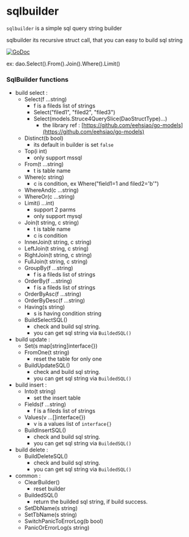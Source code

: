 # sqlbuilder
`sqlbuilder` is a simple sql query string builder

sqlbuilder its recursive struct call, that you can easy to build sql string

[![GoDoc](https://godoc.org/github.com/eehsiao/sqlbuilder?status.svg)](https://godoc.org/github.com/eehsiao/sqlbuilder)

ex: dao.Select().From().Join().Where().Limit()
### SqlBuilder functions
* build select :
    * Select(f ...string)
        * f is a fileds list of strings
        * Select("filed1", "filed2", "filed3")
        * Select(models.Struce4QuerySlice(DaoStructType)...)
            * the library ref : [https://github.com/eehsiao/go-models](https://github.com/eehsiao/go-models)
    * Distinct(b bool)
        * its default in builder is set `false`
    * Top(i int)
        * only support mssql
    * From(t ...string)
        * t is table name
    * Where(c string)
        * c is condition, ex Where("field1=1 and filed2='b'")
    * WhereAnd(c ...string)
    * WhereOr(c ...string)
    * Limit(i ...int)
        * support 2 parms
        * only support mysql
    * Join(t string, c string)
        * t is table name
        * c is condition
    * InnerJoin(t string, c string)
    * LeftJoin(t string, c string)
    * RightJoin(t string, c string)
    * FullJoin(t string, c string)
    * GroupBy(f ...string)
        * f is a fileds list of strings
    * OrderBy(f ...string)
        * f is a fileds list of strings
    * OrderByAsc(f ...string)
    * OrderByDesc(f ...string)
    * Having(s string)
        * s is having condition string
    * BuildSelectSQL()
        * check and build sql string.
        * you can get sql string via `BuildedSQL()`
* build update :
    * Set(s map[string]interface{})
    * FromOne(t string)
        * reset the table for only one
    * BuildUpdateSQL()
        * check and build sql string.
        * you can get sql string via `BuildedSQL()`
* build insert : 
    * Into(t string)
        * set the insert table
    * Fields(f ...string)
        * f is a fileds list of strings
    * Values(v ...[]interface{})
        * v is a values list of `interface{}`
    * BuildInsertSQL()
        * check and build sql string.
        * you can get sql string via `BuildedSQL()`
* build delete :
    * BuildDeleteSQL()
        * check and build sql string.
        * you can get sql string via `BuildedSQL()`
* common :
    * ClearBuilder()
        * reset builder
    * BuildedSQL()
        * return the builded sql string, if build success.
    * SetDbName(s string)
    * SetTbName(s string)
    * SwitchPanicToErrorLog(b bool)
    * PanicOrErrorLog(s string)